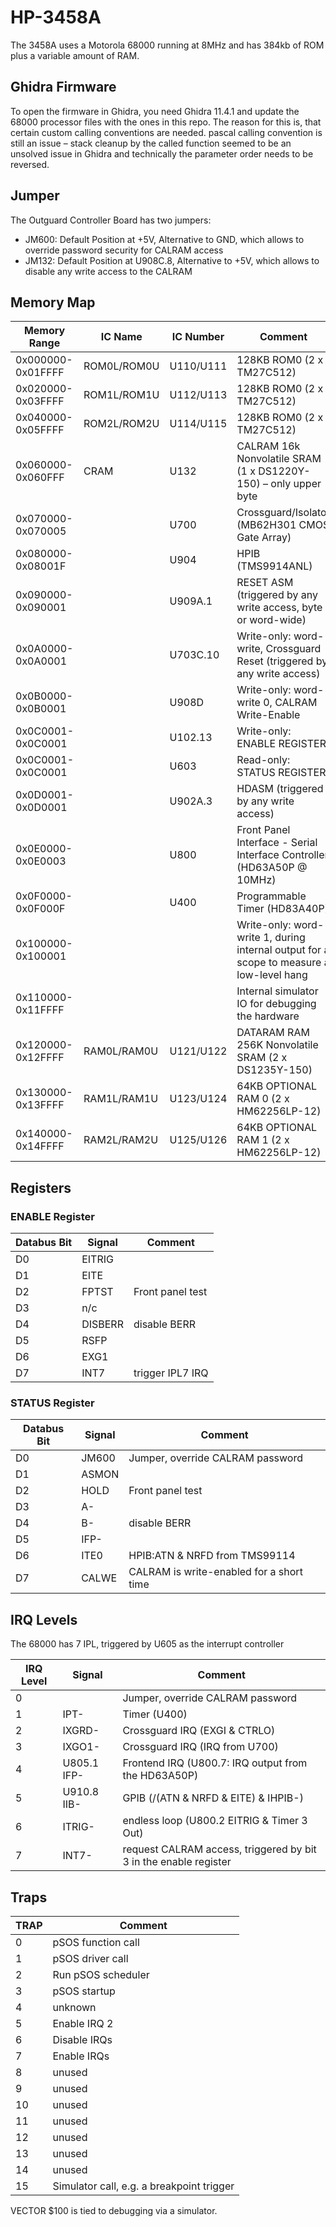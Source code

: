 # HP-3458A

The 3458A uses a Motorola 68000 running at 8MHz and has 384kb of ROM plus a variable amount of RAM.

## Ghidra Firmware

To open the firmware in Ghidra, you need Ghidra 11.4.1 and update the 68000 processor files with the ones in this repo. The reason for this is, that certain custom calling conventions are needed. pascal calling convention is still an issue – stack cleanup by the called function seemed to be an unsolved issue in Ghidra and technically the parameter order needs to be reversed.

## Jumper

The Outguard Controller Board has two jumpers:

- JM600: Default Position at +5V, Alternative to GND, which allows to override password security for CALRAM access
- JM132: Default Position at U908C.8, Alternative to +5V, which allows to disable any write access to the CALRAM

## Memory Map

|     Memory Range  |    IC Name  | IC Number | Comment |
| ----------------- | ----------- | --------- | ------- |
| 0x000000-0x01FFFF | ROM0L/ROM0U | U110/U111 | 128KB ROM0 (2 x TM27C512) |
| 0x020000-0x03FFFF | ROM1L/ROM1U | U112/U113 | 128KB ROM0 (2 x TM27C512) |
| 0x040000-0x05FFFF | ROM2L/ROM2U | U114/U115 | 128KB ROM0 (2 x TM27C512) |
| 0x060000-0x060FFF | CRAM        |      U132 | CALRAM 16k Nonvolatile SRAM (1 x DS1220Y-150) – only upper byte |
| 0x070000-0x070005 |             |      U700 | Crossguard/Isolator (MB62H301 CMOS Gate Array) |
| 0x080000-0x08001F |             |      U904 | HPIB (TMS9914ANL) |
| 0x090000-0x090001 |             |   U909A.1 | RESET ASM (triggered by any write access, byte or word-wide) |
| 0x0A0000-0x0A0001 |             |  U703C.10 | Write-only: word-write, Crossguard Reset (triggered by any write access) |
| 0x0B0000-0x0B0001 |             |     U908D | Write-only: word-write 0, CALRAM Write-Enable |
| 0x0C0001-0x0C0001 |             |   U102.13 | Write-only: ENABLE REGISTER |
| 0x0C0001-0x0C0001 |             |      U603 | Read-only:  STATUS REGISTER |
| 0x0D0001-0x0D0001 |             |   U902A.3 | HDASM (triggered by any write access) |
| 0x0E0000-0x0E0003 |             |      U800 | Front Panel Interface - Serial Interface Controller (HD63A50P @ 10MHz) |
| 0x0F0000-0x0F000F |             |      U400 | Programmable Timer (HD83A40P) |
| 0x100000-0x100001 |             |           | Write-only: word-write 1, during internal output for a scope to measure a low-level hang |
| 0x110000-0x11FFFF |             |           | Internal simulator IO for debugging the hardware |
| 0x120000-0x12FFFF | RAM0L/RAM0U | U121/U122 | DATARAM RAM 256K Nonvolatile SRAM (2 x DS1235Y-150) |
| 0x130000-0x13FFFF | RAM1L/RAM1U | U123/U124 | 64KB OPTIONAL RAM 0 (2 x HM62256LP-12) |
| 0x140000-0x14FFFF | RAM2L/RAM2U | U125/U126 | 64KB OPTIONAL RAM 1 (2 x HM62256LP-12) |

## Registers

### ENABLE Register

|  Databus Bit  | Signal  | Comment          |
| ------------- | ------- | ---------------- |
|      D0       | EITRIG  |                  |
|      D1       | EITE    |                  |
|      D2       | FPTST   | Front panel test |
|      D3       | n/c     |                  |
|      D4       | DISBERR | disable BERR     |
|      D5       | RSFP    |                  |
|      D6       | EXG1    |                  |
|      D7       | INT7    | trigger IPL7 IRQ |

### STATUS Register

|  Databus Bit  | Signal  | Comment          |
| ------------- | ------- | ---------------- |
|      D0       | JM600   | Jumper, override CALRAM password |
|      D1       | ASMON   |                  |
|      D2       | HOLD    | Front panel test |
|      D3       | A-      |                  |
|      D4       | B-      | disable BERR     |
|      D5       | IFP-    |                  |
|      D6       | ITE0    | HPIB:ATN & NRFD from TMS99114 |
|      D7       | CALWE   | CALRAM is write-enabled for a short time |

## IRQ Levels

The 68000 has 7 IPL, triggered by U605 as the interrupt controller

|    IRQ Level  |    Signal   | Comment          |
| ------------- | ----------- | ---------------- |
|      0        |             | Jumper, override CALRAM password |
|      1        | IPT-        | Timer (U400) |
|      2        | IXGRD-      | Crossguard IRQ (EXGI & CTRLO) |
|      3        | IXGO1-      | Crossguard IRQ (IRQ from U700) |
|      4        | U805.1 IFP- | Frontend IRQ (U800.7: IRQ output from the HD63A50P) |
|      5        | U910.8 IIB- | GPIB (/(ATN & NRFD & EITE) & IHPIB-) |
|      6        | ITRIG-      | endless loop (U800.2 EITRIG & Timer 3 Out) |
|      7        | INT7-       | request CALRAM access, triggered by bit 3 in the enable register |

## Traps

|  TRAP  | Comment          |
| ------ | ---------------- |
|     0  | pSOS function call |
|     1  | pSOS driver call |
|     2  | Run pSOS scheduler |
|     3  | pSOS startup |
|     4  | unknown |
|     5  | Enable IRQ 2 |
|     6  | Disable IRQs |
|     7  | Enable IRQs |
|     8  | unused |
|     9  | unused |
|    10  | unused |
|    11  | unused |
|    12  | unused |
|    13  | unused |
|    14  | unused |
|    15  | Simulator call, e.g. a breakpoint trigger |

VECTOR $100 is tied to debugging via a simulator.
